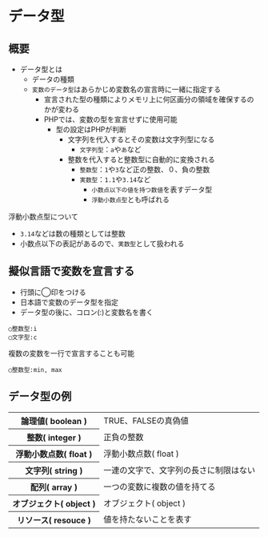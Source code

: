 # データ型

## 概要

* データ型とは
    * データの種類
    * `変数のデータ型`はあらかじめ変数名の宣言時に一緒に指定する
        * 宣言された型の種類によりメモリ上に何区画分の領域を確保するのかが変わる
        * PHPでは、変数の型を宣言せずに使用可能
            * 型の設定はPHPが判断
                * 文字列を代入するとその変数は文字列型になる
                    * `文字列型`：`a`や`あ`など
                * 整数を代入すると整数型に自動的に変換される
                    * `整数型`：`1`や`3`など正の整数、０、負の整数
                    * `実数型`：`1.1`や`3.14`など
                        * `小数点以下の値を持つ数値`を表すデータ型
                        * `浮動小数点型`とも呼ばれる

浮動小数点型について

* `3.14`などは数の種類としては整数
* 小数点以下の表記があるので、`実数型`として扱われる

## 擬似言語で変数を宣言する

* 行頭に◯印</font>をつける
* 日本語で変数のデータ型を指定
* データ型の後に、コロン(:)と変数名を書く

```text
◯整数型:i
◯文字型:c
```

複数の変数を一行で宣言することも可能

```text
◯整数型:min, max
```

## データ型の例

<table>
    <tr>
        <th>論理値( boolean )</th>
        <td>TRUE、FALSEの真偽値</td>
    </tr>
    <tr>
        <th>整数( integer )</th>
        <td>正負の整数</td>
    </tr>
    <tr>
        <th>浮動小数点数( float )</th>
        <td>浮動小数点数( float )</td>
    </tr>
    <tr>
        <th>文字列( string )</th>
        <td>一連の文字で、文字列の長さに制限はない</td>
    </tr>
    <tr>
        <th>配列( array )</th>
        <td>一つの変数に複数の値を持てる</td>
    </tr>
    <tr>
        <th>オブジェクト( object )</th>
        <td>オブジェクト( object )</td>
    </tr>
    <tr>
        <th>リソース( resouce )</th>
        <td>値を持たないことを表す</td>
    </tr>
</table>